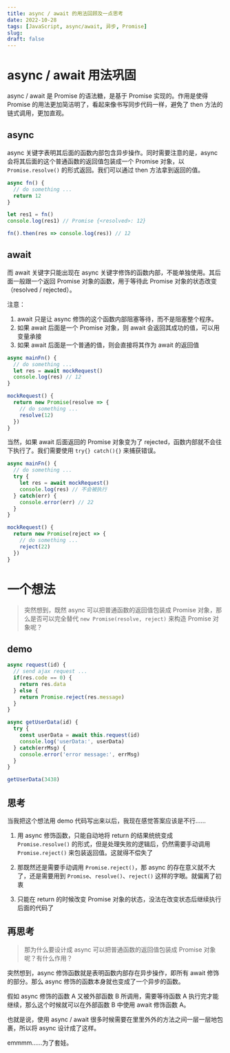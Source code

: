 ```yaml
---
title: async / await 的用法回顾及一点思考
date: 2022-10-28
tags: [JavaScript, async/await, 异步, Promise]
slug: 
draft: false
---
```


# async / await 用法巩固

async / await 是 Promise 的语法糖，是基于 Promise 实现的。作用是使得 Promise 的用法更加简洁明了，看起来像书写同步代码一样，避免了 then 方法的链式调用，更加直观。

## async

async 关键字表明其后面的函数内部包含异步操作。同时需要注意的是，async 会将其后面的这个普通函数的返回值包装成一个 Promise 对象，以 `Promise.resolve()` 的形式返回。我们可以通过 then 方法拿到返回的值。

```js
async fn() {
  // do something ...
  return 12
}

let res1 = fn()
console.log(res1) // Promise {<resolved>: 12}

fn().then(res => console.log(res)) // 12
```

## await

而 await 关键字只能出现在 async 关键字修饰的函数内部，不能单独使用。其后面一般跟一个返回 Promise 对象的函数，用于等待此 Promise 对象的状态改变（resolved / rejected）。

注意：

1. await 只是让 async 修饰的这个函数内部阻塞等待，而不是阻塞整个程序。
2. 如果 await 后面是一个 Promise 对象，则 await 会返回其成功的值，可以用变量承接
3. 如果 await 后面是一个普通的值，则会直接将其作为 await 的返回值

```js
async mainFn() {
  // do something ...
  let res = await mockRequest()
  console.log(res) // 12
}

mockRequest() {
  return new Promise(resolve => {
    // do something ...
    resolve(12)
  })
}
```

当然，如果 await 后面返回的 Promise 对象变为了 rejected，函数内部就不会往下执行了。我们需要使用 `try{} catch(){}` 来捕获错误。

```js
async mainFn() {
  // do something ...
  try {
    let res = await mockRequest()
    console.log(res) // 不会被执行
  } catch(err) {
    console.error(err) // 22
  }
}

mockRequest() {
  return new Promise(reject => {
    // do something ...
    reject(22)
  })
}
```

# 一个想法

> 突然想到，既然 async 可以把普通函数的返回值包装成 Promise 对象，那么是否可以完全替代 `new Promise(resolve, reject)` 来构造 Promise 对象呢？

## demo

```js
async request(id) {
  // send ajax request ...
  if(res.code == 0) {
    return res.data
  } else {
    return Promise.reject(res.message)
  }
}

async getUserData(id) {
  try {
    const userData = await this.request(id)
    console.log('userData:', userData)
  } catch(errMsg) {
    console.error('error message:', errMsg)
  }
}

getUserData(3438)
```

## 思考

当我把这个想法用 demo 代码写出来以后，我现在感觉答案应该是不行……

1. 用 async 修饰函数，只能自动地将 return 的结果统统变成 `Promise.resolve()` 的形式，但是处理失败的逻辑后，仍然需要手动调用 `Promise.reject()` 来包装返回值。这就得不偿失了
2. 那既然还是需要手动调用 `Promise.reject()`，那 async 的存在意义就不大了，还是需要用到 `Promise`、`resolve()`、`reject()` 这样的字眼。就偏离了初衷

3. 只能在 return 的时候改变 Promise 对象的状态，没法在改变状态后继续执行后面的代码了

## 再思考

> 那为什么要设计成 async 可以把普通函数的返回值包装成 Promise 对象呢？有什么作用？

突然想到，async 修饰函数就是表明函数内部存在异步操作，即所有 await 修饰的部分。那么 async 修饰的函数本身就也变成了一个异步的函数。

假如 async 修饰的函数 A 又被外部函数 B 所调用，需要等待函数 A 执行完才能继续，那么这个时候就可以在外部函数 B 中使用 await 修饰函数 A。

也就是说，使用 async / await 很多时候需要在里里外外的方法之间一层一层地包裹，所以将 async 设计成了这样。

emmmm……为了套娃。
